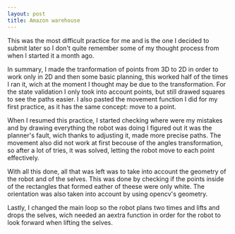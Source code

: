 ```yaml
---
layout: post
title: Amazon warehouse
---
```

This was the most difficult practice for me and is the one I decided to submit later so I don't quite remember some of my thought process from when I started it a month ago.

In summary, I made the tranformation of points from 3D to 2D in order to work only in 2D and then some basic planning, this worked half of the times I ran it, wich at the moment I thought may be due to the transformation. For the state validation I only took into account points, but still drawed squares to see the paths easier. I also pasted the movement function I did for my first practice, as it has the same concept: move to a point.

When I resumed this practice, I started checking where were my mistakes and by drawing everything the robot was doing I figured out it was the planner's fault, wich thanks to adjusting it, made more precise paths. The movement also did not work at first becouse of the angles transformation, so after a lot of tries, it was solved, letting the robot move to each point effectively.

With all this done, all that was left was to take into account the geometry of the robot and of the selves. This was done by checking if the points inside of the rectangles that formed eather of theese were only white. The orientation was also taken into account by using opencv's geometry.

Lastly, I changed the main loop so the robot plans two times and lifts and drops the selves, wich needed an aextra function in order for the robot to look forward when lifting the selves.
